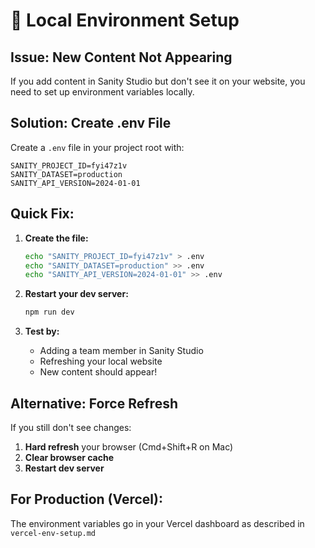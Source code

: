 # 🔧 Local Environment Setup

## Issue: New Content Not Appearing

If you add content in Sanity Studio but don't see it on your website, you need to set up environment variables locally.

## Solution: Create .env File

Create a `.env` file in your project root with:

```
SANITY_PROJECT_ID=fyi47z1v
SANITY_DATASET=production
SANITY_API_VERSION=2024-01-01
```

## Quick Fix:

1. **Create the file:**
   ```bash
   echo "SANITY_PROJECT_ID=fyi47z1v" > .env
   echo "SANITY_DATASET=production" >> .env
   echo "SANITY_API_VERSION=2024-01-01" >> .env
   ```

2. **Restart your dev server:**
   ```bash
   npm run dev
   ```

3. **Test by:**
   - Adding a team member in Sanity Studio
   - Refreshing your local website
   - New content should appear!

## Alternative: Force Refresh

If you still don't see changes:

1. **Hard refresh** your browser (Cmd+Shift+R on Mac)
2. **Clear browser cache**
3. **Restart dev server**

## For Production (Vercel):

The environment variables go in your Vercel dashboard as described in `vercel-env-setup.md` 